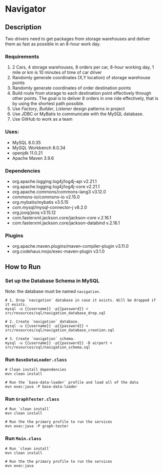 # Navigator

## Description

Two drivers need to get packages from storage warehouses and deliver them as fast as possible in an
8-hour work day.

### Requirements

1. 2 Cars, 4 storage warehouses, 8 orders per car, 8-hour working day, 1 mile or km is 10 minutes of
   time of car driver
2. Randomly generate coordinates (X,Y location) of storage warehouse points
3. Randomly generate coordinates of order destination points
4. Build route from storage to each destination point effectively through other points. The goal is
   to deliver 8 orders in one ride effectively, that is by using the shortest path possible.
5. Use _Factory_, _Builder_, _Listener_ design patterns in project
6. Use JDBC or MyBatis to communicate with the MySQL database.
7. Use GitHub to work as a team

### Uses:

- MySQL 8.0.35
- MySQL Workbench 8.0.34
- openjdk 11.0.21
- Apache Maven 3.9.6

### Dependencies

- org.apache.logging.log4j/log4j-api v2.21.1
- org.apache.logging.log4j/log4j-core v2.21.1
- org.apache.commons/commons-lang3 v3.12.0
- commons-io/commons-io v2.15.0
- org.mybatis/mybatis v3.5.15
- com.mysql/mysql-connector-j v8.2.0
- org.jooq/jooq v3.15.12
- com.fasterxml.jackson.core/jackson-core v.2.16.1
- com.fasterxml.jackson.core/jackson-databind v.2.16.1

### Plugins

- org.apache.maven.plugins/maven-compiler-plugin v3.11.0
- org.codehaus.mojo/exec-maven-plugin v3.1.0

## How to Run

### Set up the Database Schema in MySQL

Note: the database must be named `navigation`.

```shell
# 1. Drop `navigation` database in case it exists. Will be dropped if it exists.
mysql -u {{username}} -p{{password}} < src/resources/sql/navigation_database_drop.sql

# 2. Create `navigation` database.
mysql -u {{username}} -p{{password}} < src/resources/sql/navigation_database_creation.sql

# 3. Create `navigation` schema.
mysql -u {{username}} -p{{password}} -D airport < src/resources/sql/navigation_schema.sql

```

### Run `BaseDataLoader.class`

```shell
# Clean install dependencies
mvn clean install

# Run the `base-data-loader` profile and load all of the data
mvn exec:java -P base-data-loader
```

### Run `GraphTester.class`

```shell
# Run `clean install`
mvn clean install

# Run the the primary profile to run the services
mvn exec:java -P graph-tester

```

### Run `Main.class`

```shell
# Run `clean install`
mvn clean install

# Run the the primary profile to run the services
mvn exec:java

```

